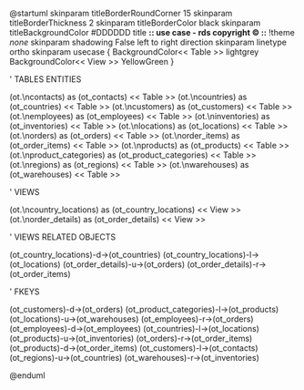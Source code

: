 
@startuml
skinparam titleBorderRoundCorner 15
skinparam titleBorderThickness 2
skinparam titleBorderColor black
skinparam titleBackgroundColor #DDDDDD
title **:: use case - rds copyright © ::**
!theme _none_
skinparam shadowing False
left to right direction
skinparam linetype ortho
skinparam usecase {
BackgroundColor<< Table >> lightgrey
BackgroundColor<< View >> YellowGreen
}

' TABLES ENTITIES 

(ot.\ncontacts) as (ot_contacts) << Table >>
(ot.\ncountries) as (ot_countries) << Table >>
(ot.\ncustomers) as (ot_customers) << Table >>
(ot.\nemployees) as (ot_employees) << Table >>
(ot.\ninventories) as (ot_inventories) << Table >>
(ot.\nlocations) as (ot_locations) << Table >>
(ot.\norders) as (ot_orders) << Table >>
(ot.\norder_items) as (ot_order_items) << Table >>
(ot.\nproducts) as (ot_products) << Table >>
(ot.\nproduct_categories) as (ot_product_categories) << Table >>
(ot.\nregions) as (ot_regions) << Table >>
(ot.\nwarehouses) as (ot_warehouses) << Table >>

' VIEWS 

(ot.\ncountry_locations) as (ot_country_locations) << View >>
(ot.\norder_details) as (ot_order_details) << View >>

' VIEWS RELATED OBJECTS 

(ot_country_locations)-d->(ot_countries)
(ot_country_locations)-l->(ot_locations)
(ot_order_details)-u->(ot_orders)
(ot_order_details)-r->(ot_order_items)

' FKEYS 

(ot_customers)-d->(ot_orders) 
(ot_product_categories)-l->(ot_products) 
(ot_locations)-u->(ot_warehouses) 
(ot_employees)-r->(ot_orders) 
(ot_employees)-d->(ot_employees) 
(ot_countries)-l->(ot_locations) 
(ot_products)-u->(ot_inventories) 
(ot_orders)-r->(ot_order_items) 
(ot_products)-d->(ot_order_items) 
(ot_customers)-l->(ot_contacts) 
(ot_regions)-u->(ot_countries) 
(ot_warehouses)-r->(ot_inventories) 


@enduml